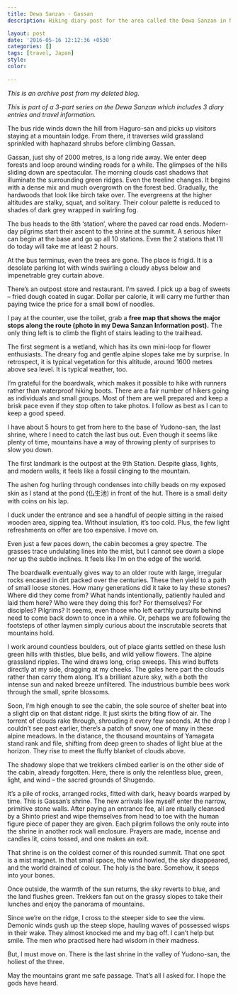 ```yaml
---
title: Dewa Sanzan - Gassan
description: Hiking diary post for the area called the Dewa Sanzan in Northern Japan.

layout: post
date: '2016-05-16 12:12:36 +0530'
categories: []
tags: [travel, Japan]
style: 
color: 
    
---
```


*This is an archive post from my deleted blog.*

_This is part of a 3-part series on the Dewa Sanzan which includes 3 diary entries and travel information._

The bus ride winds down the hill from Haguro-san and picks up visitors staying at a mountain lodge. From there, it traverses wild grassland sprinkled with haphazard shrubs before climbing Gassan.

Gassan, just shy of 2000 metres, is a long ride away. We enter deep forests and loop around winding roads for a while. The glimpses of the hills sliding down are spectacular. The morning clouds cast shadows that illuminate the surrounding green ridges. Even the treeline changes. It begins with a dense mix and much overgrowth on the forest bed. Gradually, the hardwoods that look like birch take over. The evergreens at the higher altitudes are stalky, squat, and solitary. Their colour palette is reduced to shades of dark grey wrapped in swirling fog.

The bus heads to the 8th ‘station’, where the paved car road ends. Modern-day pilgrims start their ascent to the shrine at the summit. A serious hiker can begin at the base and go up all 10 stations. Even the 2 stations that I’ll do today will take me at least 2 hours.

At the bus terminus, even the trees are gone. The place is frigid. It is a desolate parking lot with winds swirling a cloudy abyss below and impenetrable grey curtain above.

There’s an outpost store and restaurant. I’m saved. I pick up a bag of sweets – fried dough coated in sugar. Dollar per calorie, it will carry me further than paying twice the price for a small bowl of noodles.

I pay at the counter, use the toilet, grab a **free map that shows the major stops along the route (photo in my Dewa Sanzan Information post).** The only thing left is to climb the flight of stairs leading to the trailhead.

The first segment is a wetland, which has its own mini-loop for flower enthusiasts. The dreary fog and gentle alpine slopes take me by surprise. In retrospect, it is typical vegetation for this altitude, around 1600 metres above sea level. It is typical weather, too.

I’m grateful for the boardwalk, which makes it possible to hike with runners rather than waterproof hiking boots. There are a fair number of hikers going as individuals and small groups. Most of them are well prepared and keep a brisk pace even if they stop often to take photos. I follow as best as I can to keep a good speed.

I have about 5 hours to get from here to the base of Yudono-san, the last shrine, where I need to catch the last bus out. Even though it seems like plenty of time, mountains have a way of throwing plenty of surprises to slow you down.

The first landmark is the outpost at the 9th Station. Despite glass, lights, and modern walls, it feels like a fossil clinging to the mountain.

The ashen fog hurling through condenses into chilly beads on my exposed skin as I stand at the pond (仏生池) in front of the hut. There is a small deity with coins on his lap.

I duck under the entrance and see a handful of people sitting in the raised wooden area, sipping tea. Without insulation, it’s too cold. Plus, the few light refreshments on offer are too expensive. I move on.

Even just a few paces down, the cabin becomes a grey spectre. The grasses trace undulating lines into the mist, but I cannot see down a slope nor up the subtle inclines. It feels like I’m on the edge of the world.

The boardwalk eventually gives way to an older route with large, irregular rocks encased in dirt packed over the centuries. These then yield to a path of small loose stones. How many generations did it take to lay these stones? Where did they come from? What hands intentionally, patiently hauled and laid them here? Who were they doing this for? For themselves? For disciples? Pilgrims? It seems, even those who left earthly pursuits behind need to come back down to once in a while. Or, pehaps we are following the footsteps of other laymen simply curious about the inscrutable secrets that mountains hold.

I work around countless boulders, out of place giants settled on these lush green hills with thistles, blue bells, and wild yellow flowers. The alpine grassland ripples. The wind draws long, crisp sweeps. This wind buffets directly at my side, dragging at my cheeks. The gales here part the clouds rather than carry them along. It’s a brilliant azure sky, with a both the intense sun and naked breeze unfiltered. The industrious bumble bees work through the small, sprite blossoms.

Soon, I’m high enough to see the cabin, the sole source of shelter beat into a slight dip on that distant ridge. It just skirts the biting flow of air. The torrent of clouds rake through, shrouding it every few seconds. At the drop I couldn’t see past earlier, there’s a patch of snow, one of many in these alpine meadows. In the distance, the thousand mountains of Yamagata stand rank and file, shifting from deep green to shades of light blue at the horizon. They rise to meet the fluffy blanket of clouds above.

The shadowy slope that we trekkers climbed earlier is on the other side of the cabin, already forgotten. Here, there is only the relentless blue, green, light, and wind – the sacred grounds of Shugendo.

It’s a pile of rocks, arranged rocks, fitted with dark, heavy boards warped by time. This is Gassan’s shrine. The new arrivals like myself enter the narrow, primitive stone walls. After paying an entrance fee, all are ritually cleansed by a Shinto priest and wipe themselves from head to toe with the human figure piece of paper they are given. Each pilgrim follows the only route into the shrine in another rock wall enclosure. Prayers are made, incense and candles lit, coins tossed, and one makes an exit.

That shrine is on the coldest corner of this rounded summit. That one spot is a mist magnet. In that small space, the wind howled, the sky disappeared, and the world drained of colour. The holy is the bare. Somehow, it seeps into your bones.

Once outside, the warmth of the sun returns, the sky reverts to blue, and the land flushes green. Trekkers fan out on the grassy slopes to take their lunches and enjoy the panorama of mountains.

Since we’re on the ridge, I cross to the steeper side to see the view. Demonic winds gush up the steep slope, hauling waves of possessed wisps in their wake. They almost knocked me and my bag off. I can’t help but smile. The men who practised here had wisdom in their madness.

But, I must move on. There is the last shrine in the valley of Yudono-san, the holiest of the three.

May the mountains grant me safe passage. That’s all I asked for. I hope the gods have heard.
